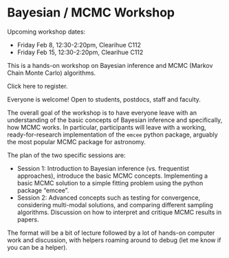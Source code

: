 # Bayesian / MCMC Workshop
Upcoming workshop dates:
- Friday Feb 8, 12:30-2:20pm, Clearihue C112
- Friday Feb 15, 12:30-2:20pm, Clearihue C112

This is a hands-on workshop on Bayesian inference and MCMC (Markov Chain Monte Carlo) algorithms. 

Click here to register.

Everyone is welcome! Open to students, postdocs, staff and faculty. 

The overall goal of the workshop is to have everyone leave with an understanding of the basic concepts of Bayesian inference and specifically, how MCMC works. In particular, participants will leave with a working, ready-for-research implementation of the `emcee` python package, arguably the most popular MCMC package for astronomy.

The plan of the two specific sessions are:
- Session 1:  Introduction to Bayesian inference (vs. frequentist approaches), introduce the basic MCMC concepts. Implementing a basic MCMC solution to a simple fitting problem using the python package “emcee”.
- Session 2: Advanced concepts such as testing for convergence, considering multi-modal solutions, and comparing different sampling algorithms. Discussion on how to interpret and critique MCMC results in papers.

The format will be a bit of lecture followed by a lot of hands-on computer work and discussion, with helpers roaming around to debug (let me know if you can be a helper). 

